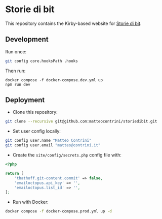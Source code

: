 # Storie di bit

This repository contains the Kirby-based website for [Storie di bit](https://storiedibit.it).

## Development

Run once:

```bash
git config core.hooksPath .hooks
```

Then run:

```
docker compose -f docker-compose.dev.yml up
npm run dev
```

## Deployment

- Clone this repository:

```bash
git clone --recursive git@github.com:matteocontrini/storiedibit.git
```

- Set user config locally:

```bash
git config user.name "Matteo Contrini"
git config user.email "matteo@contrini.it"
```

- Create the `site/config/secrets.php` config file with:

```php
<?php

return [
    'thathoff.git-content.commit' => false,
    'emailoctopus.api_key' => '',
    'emailoctopus.list_id' => '',
];
```  

- Run with Docker:

```bash
docker compose -f docker-compose.prod.yml up -d
```
